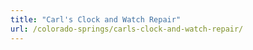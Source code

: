 ```yaml
---
title: "Carl's Clock and Watch Repair"
url: /colorado-springs/carls-clock-and-watch-repair/
---
```

